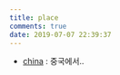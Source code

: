 ```yaml
---
title: place
comments: true
date: 2019-07-07 22:39:37
---
```


- [china](/path/food/china.html) : 중국에서..
